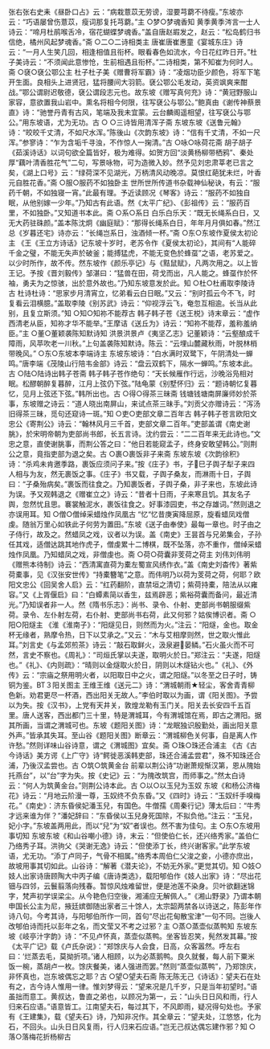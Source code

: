 <!-- { "loadSidebar": true } -->
张右张右史耒《昼卧口占》云：“病栽薏苡无劳谤，湿要芎藭不待瘦。”东坡亦云：“巧语屡曾伤薏苡，瘦词那复托芎藭。”主
○梦○梦魂香知
黄季黄季涔言一士人诗云：“啼月杜鹃喉舌冷，宿花蝴蝶梦魂香。”盖自唐赵嘏发之，赵云：“松岛鹤归书信绝，橘州风起梦魂香。”斋
○二○二诗相类主
唐崔唐崔惠童《宴城东庄》诗云：“一月人生笑几回，相逢相值且衔杯。眼看春色如流水，今日花红昨日开。”杜子美诗云：“不须闻此意惨怆，生前相遇且衔杯。”二诗相类，第不知崔为何时人。斋
○褎○褎公鄂公主
杜子杜子美《赠曹将军霸》诗：“凌烟功臣少颜色，将军下笔开生面。良相头上进贤冠，猛将腰间大羽箭。褎公鄂公毛发动，英资飒爽来酣战。”鄂公谓尉迟敬德，褎公谓段志元也。故东坡《赠写真何充》诗：“黄冠野服山家容，意欲置我山岩中。熏名将相今何限，往写褎公与鄂公。”鲍真由《谢传神蔡景直》诗：“驰誉丹青有古风，笔端及我未宜蒙。云台麟阁遥相望，往写褎公与鄂公。”用东坡语，尤为无功。古
○   ○三诗皆用清浑子斋
东坡东坡《送鲁元翰》诗：“皎皎千丈清，不如尺水浑。”陈後山《次韵东坡》诗：“信有千丈清，不如一尺浑。”参寥诗：“乍为含垢千寻浊，不作惊人一掬清。”古
○咏○咏荷花斋
胡子胡子《茹溪诗话》以词句欲全篇皆好，极为难得。如贺方回“淡黄杨柳带栖鸦”、秦处厚“藕叶清香胜花气”二句，写景咏物，可为造微入妙。然予见刘忠肃莘老已言之矣，《湖上口号》云：“绿荷深不见湖光，万柄清风动晚凉。莫恨红葩犹未烂，叶香元自胜花香。”斋
○服○服药不如独卧主
世所世所传道书杂载神仙秘诀，有云：“服药千朝，不如独寝一宵。”此最有理。予近读顾况《琴客》诗云：“服药不如独自眠，从他别嫁一少年。”乃知古有此语。然《太平广纪》、《彭祖传》云：“服药百里，不如独卧。”又知道书本此。斋
○系○系日
白乐白乐天：“既无长绳系白日，又无大药驻硃颜。”盖本陈沈炯《幽庭赋》：“那得长绳系白日，年年月月俱如春。”然江总《岁暮还宅》诗亦云：“长绳岂系日，浊酒倾一杯。”斋
○东○东坡作夏侯太初论主
《王《王立方诗话》记东坡十岁时，老苏令作《夏侯太初论》，其间有“人能碎千金之璧，不能无失声於破釜；能搏猛虎，不能无变色於蜂虿”之语，老苏爱之。以少时所作，故不传。然东坡作《颜乐亭记》与《黠鼠赋》，凡两次用之。以上皆王记。予按《晋刘毅传》邹湛曰：“猛兽在田，荷戈而出，凡人能之。蜂虿作於怀袖，勇夫为之惊骇，出於意外故也。”乃知东坡意发於此。知
○杜○杜甫取李陵诗古
杜诗杜诗：“思家步月清宵立，忆弟看云白日眠。”又云：“别时孤云今不飞，时复看云泪横臆。”盖取李陵《别苏武》诗云：“仰视浮云飞，奄忽互相逾。长当从此别，且复立斯须。”知
○知○知祢不能荐古
韩子韩子苍《送王棁》诗末章云：“虚作西清老从臣，知祢才华不能举。”王摩诘《送丘为》诗云：“知祢不能荐，羞称羞纳臣。”主
○董○董颖袭陈知默诗知
洪景洪景卢《夷坚乙志》记董颖诗：“云壑酿成千障雨，风苹吹老一川秋。”上句盖袭陈知默诗。陈云：“云埋山麓藏秋雨，叶脱林梢带晚风。”
○东○东坡本李端诗主
东坡东坡诗：“白水满时双鹭下，午阴清处一蝉鸣。”唐李端《茂陵山行陪韦金部》诗云：“盘云双鹤下，隔水一蝉鸣。”东坡本此。古
○陆○陆诗出韩子苍斋
韩子韩子苍作绝句：“天长候雁作行远，沙晚浴凫相对眠。松醪朝醉复暮醉，江月上弦仍下弦。”陆龟蒙《别墅怀归》云：“题诗朝忆复暮忆，见月上弦还下弦。”韩所出也。古
○得○得茶三昧斋
钱塘钱塘南屏廉师妙於茶事，东坡赠之诗云：“道人晓出南屏山，来试点茶三昧手。”刘贡父亦赠诗云：“泻汤旧得茶三昧，觅句还窥诗一斑。”知
○吏○吏部文章二百年古
韩子韩子苍言欧阳文忠公《寄荆公》诗云：“翰林风月三千首，吏部文章二百年。”吏部盖谓《南史谢朓》，於宋明帝朝为吏部尚书郎，长五言诗。沈约尝云：“二二百年来无此诗也。”文忠之意，直使谢朓事，而荆公答之曰：“他日若能窥孟子，终身安敢望韩公。”则荆公之意，竟指吏部为退之矣。古
○裹○裹饭非子来斋
东坡东坡《次韵徐积》诗：“杀鸡未肯邀季路，裹饭应须问子来。”按《庄子》书，子巳子舆子犁子来四人相与为友，然无裹饭之事。《庄子》书又载，子舆子桑友，而淋雨十日，子舆曰：“子桑殆病矣。”裹饭而往食之。乃知裹饭者，子舆子桑，非子来也，东坡此诗为误。予又观韩退之《赠崔立之》诗云：“昔者十日雨，子来寒且饥。其友名子舆，忽然忧且思。褰裳触泥水，裹饭往食之。好事漆园吏，书之存雄词。”然则退之亦误用耳。知
○僧○僧绰采蜡烛作凤凰古
“忆“忆昔庚寅降屈原，旋看蜡凤戏僧虔。随翁万里心如铁此子何劳为置田。”东坡《送子由奉使》最每一章也。时子由之子侍行，故及之。然蜡凤之戏，议者以为误。盖《南史》王昙首与兄弟集会，子孙任其戏，适僧达跳其地作虎子，僧虔累十二博棋，既不坠落，亦不重作，僧绰采蜡烛作凤凰。乃知蜡凤之戏，非僧虔也。斋
○荷○荷囊非芰荷之荷主
刘伟刘伟明《赠熊本待制》诗云：“西清寓直荷为橐左蜀宣风绣作衣。”盖《南史刘杳传》著紫荷橐事，见《汉张安世传》“持橐簪笔”之意。而伟明乃以荷为芰荷之荷，何耶？欧阳文忠公《回吴舍人启》云：“红药翻阶，直禁垣之清切；紫荷持橐，陪法从以雍容。”又《上胥偃启》曰：“白蟫素简以香生，兹焉辟恶；紫裕荷囊而备问，最近清光。”乃知误者非一人。然《隋书乐志》：尚书、录令、仆射、吏部尚书朝服缀紫荷。录令、左仆射左荷，右仆射、吏部尚书右荷，此又何邪？姑俟博识者。斋
○阳○阳燧主
《淮《淮南子》：“阳燧见日，则然而为火。”注云：“阳燧，金也。取金杯无缘者，熟摩令热，日下以艾承之。”又云：“木与艾相摩则然，世之取火惟此耳。”刘言史《与孟郊煎茶》诗云：“敲石取鲜火，汲泉避晏鳞。”石火虽火而不可然，言史不察也。《周礼》：“司烜氏掌以夫遂，取明火於日。”郑注云：“夫遂，阳燧也。”《礼》、《内则疏》：“晴则以金燧取火於日，阴则以木燧钻火也。”《礼》、《外传》云：“宗庙之祭用明火者，以阳取日中之火，谓之阳燧。”以冬至之日子时，铸铜为鉴。BT３阳关图主
王维王维《送元二》诗：“渭城朝雨★轻尘，客舍青青柳色新。劝君更尽一杯酒，西出阳关无故人。”李伯时取以为画，谓《阳关图》。予尝以为失。按《汉书》，上党有天井关，敦煌龙勒有玉门关。阳关去长安四千五百里。唐人送客，西出都门三十里，特是渭城耳，今有渭城馆在焉，即古之渭阳。据其所画，当谓之渭城可也。东坡《题阳关图》诗：“龙眠独识殷勤处，画出阳关意外声。”皆承其失耳。至山谷《题阳关图》断章云：“渭城柳色关何事，自是离人作许愁。”然则详味山谷诗意，谓之《渭城图》宜矣。斋
○珠○珠还合浦主
《古《古今诗话》美方谔《上广守》诗“鳄徙恶溪韩吏部，珠还合浦孟尝君”，殊不知珠还合浦，乃後汉孟尝也。古
○筑○筑黄金台
前辈以荆公诗“功谢萧规惭汉第，恩从隗始托燕台”，以“台”字为失。按《史记》云：“为隗改筑宫，而师事之。”然太白诗云：“何人为筑黄金台。”则荆公诗本此。古
○以○以玉兒为玉奴
东坡《和杨公济梅花》诗云：“月地云阶漫一尊，玉奴终不负东昏。”又《四时》诗云：“玉奴纤手嗅梅花。”《南史》：济东昏侯妃潘玉兒，有国色。牛僧孺《周秦行记》薄太后曰：“牛秀才远来谁为伴？”潘妃辞曰：“东昏侯以玉兒身死国除，不拟负他。”注云：“玉兒，妃小字。”东坡盖两用此，而以“兒”为“奴”者误也。然不害为佳句。主
○东○东坡用事切知
东坡东坡《和山谷嘲小德》诗，末云：“但使伯仁长，还兴络秀家。”盖伯仁乃络秀子耳。洪驹父《哭谢无逸》诗云：“但使添丁长，终兴谢客家。”此学东坡语，尤无功。“添丁卢同子，气骨不相属。”络秀本周伯仁父浚之妾，小德亦庶出，故坡用事其切如此。山谷诗：“解著《潜夫论》，不妨无外家。”更觉其切。知
○妓○妓人出家诗唐顾陶大中丙子编《唐诗类选》，载阳郇伯作《妓人出家》诗：“尽出花钿与四邻，云鬟翦落向残春。暂惊风烛难留世，便是池莲不染身。贝叶欲翻迷锦字，梵声初学误梁尘。从今艳色归空後，湘浦应无解佩人。”《湘山野录》乃谓本朝申国长公主为尼，掖廷嫔御随出家者三十馀人，太宗韶两禁各以诗送之，陈彭年作诗八句。今考其诗，与阳郇伯所作一同，首句“尽出花甸散宝津”一句不同。岂後人改郇伯诗而托以彭年之名，而文莹又不考之过邪？主
○蒸○蒸壶似蒸鸭知
东坡东坡《岐亭汁字韵》诗：“不见卢怀真，蒸壶似蒸鸭。坐客皆忍笑，髡然发其幕。”按《太平广记》载《卢氏杂说》：“郑馀庆与人会食，日高，众客嚣然。呼左右曰：‘烂蒸去毛，莫拗折项。’诸人相顾，以为必蒸鹅鸭。良久就餐，每人前下粟米饭一椀，蒸胡卢一枚。馀庆餐美，诸人强进而罢。”然则“蒸壶似蒸鸭”，乃郑馀庆，非怀真也，岂东坡偶忘之耶？古
○望○望夫石斋
陈无陈无己《诗话》：望夫石在处有之，古今诗人惟用一律。惟刘梦得云：“望来况是几千岁，只是当年初望时。”语虽拙而意工。黄叔达，鲁直之弟也，以顾况为第一，云：“山头日日风和雨，行人归来石应语。”语意皆工。江南望夫石，每过其下，不风即雨，疑况得句处也。予家有《王建集》，载《望夫石》诗，乃知非况作。其全章云：“望夫处，江悠悠，化为石，不回头。山头日日风复雨，行人归来石应语。”岂无己叔达偶忘建作邪？知
○落○落梅花折杨柳古
